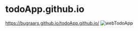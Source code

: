 # todoApp.github.io
https://bugraars.github.io/todoApp.github.io/
![webTodoApp](https://user-images.githubusercontent.com/74600408/194371874-1306c4e2-a3ba-4abb-b19d-94991827d9ff.gif)
